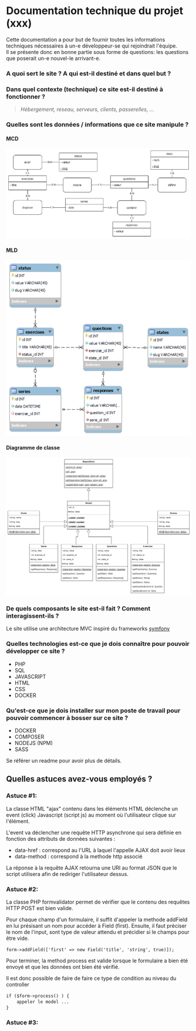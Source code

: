 # Documentation technique du projet (xxx)

Cette documentation a pour but de fournir toutes les informations techniques nécessaires à un-e développeur-se qui rejoindrait l'équipe.  
Il se présente donc en bonne partie sous forme de questions: les questions que poserait un-e nouvel-le arrivant-e.

### A quoi sert le site ? A qui est-il destiné et dans quel but ?

### Dans quel contexte (technique) ce site est-il destiné à fonctionner ?

>_Hébergement, reseau, serveurs, clients, passerelles, ..._

### Quelles sont les données / informations que ce site manipule ?

#### MCD

![alt text](https://raw.githubusercontent.com/antbou/ExerciseLooper/develop/docs/models/MCD.png "MCD")

#### MLD
![alt text](https://raw.githubusercontent.com/antbou/ExerciseLooper/develop/docs/models/MLD.png "MLD")

#### Diagramme de classe
![alt text](https://raw.githubusercontent.com/antbou/ExerciseLooper/develop/docs/diagrams/models.png "Models")

### De quels composants le site est-il fait ? Comment interagissent-ils ?

Le site utilise une architecture MVC inspiré du frameworks [symfony](https://symfony.com/)

### Quelles technologies est-ce que je dois connaître pour pouvoir développer ce site ? 

- PHP
- SQL
- JAVASCRIPT
- HTML
- CSS
- DOCKER

### Qu'est-ce que je dois installer sur mon poste de travail pour pouvoir commencer à bosser sur ce site ?

- DOCKER
- COMPOSER
- NODEJS (NPM)
- SASS

Se référer un readme pour avoir plus de détails.

## Quelles astuces avez-vous employés ?

### Astuce #1:
La classe HTML "ajax" contenu dans les éléments HTML déclenche un event (click) Javascript (script js) au moment où l'utilisateur clique sur l'élément. 

L'event va déclencher une requête HTTP asynchrone qui sera définie en fonction des attributs de données suivantes :
- data-href : correspond au l'URL à laquel l'appelle AJAX doit avoir lieux
- data-method : correspond à la methode http associé

La réponse à la requête AJAX retourna une URI au format JSON que le script utilisera afin de rediriger l'utilisateur dessus.

### Astuce #2:
La classe PHP formvalidator permet de vérifier que le contenu des requêtes HTTP POST est bien valide.

Pour chaque champ d'un formulaire, il suffit d'appeler la methode addField en lui présisant un nom pour accéder à Field (first).
Ensuite, il faut préciser le nom de l'input, sont type de valeur attendu et précidier si le champs pour être vide.

```
form->addField(['first' => new Field('title', 'string', true)]);
```

Pour terminer, la method process est valide lorsque le formulaire a bien été envoyé et que les données ont bien été vérifié.

Il est donc possible de faire de faire ce type de condition au niveau du controller

```
if ($form->process() ) {
    appeler le model ...
}
```

### Astuce #3:

